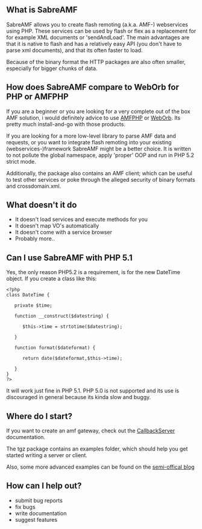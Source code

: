 ## What is SabreAMF ##

SabreAMF allows you to create flash remoting (a.k.a. AMF-) webservices using PHP. These services can be used by flash or flex as a replacement for for example XML documents or 'sendAndLoad'. The main advantages are that it is native to flash and has a relatively easy API (you don't have to parse xml documents), and that its often faster to load.

Because of the binary format the HTTP packages are also often smaller, especially for bigger chunks of data.

## How does SabreAMF compare to WebOrb for PHP or AMFPHP ##

If you are a beginner or you are looking for a very complete out of the box AMF solution, i would definitely advice to use [AMFPHP](http://www.amfphp.org/) or [WebOrb](http://www.themidnightcoders.com/weborb/php/). Its pretty much install-and-go with those products.

If you are looking for a more low-level library to parse AMF data and requests, or you want to integrate flash remoting into your existing (webservices-)framework SabreAMF might be a better choice. It is written to not pollute the global namespace, apply 'proper' OOP and run in PHP 5.2 strict mode.

Additionally, the package also contains an AMF client; which can be useful to test other services or poke through the alleged security of binary formats and crossdomain.xml.

## What doesn't it do ##

  * It doesn't load services and execute methods for you
  * It doesn't map VO's automatically
  * It doesn't come with a service browser
  * Probably more..

## Can I use SabreAMF with PHP 5.1 ##

Yes, the only reason PHP5.2 is a requirement, is for the new DateTime object. If you create a class like this:

```
<?php
class DateTime {
 
   private $time;

   function __construct($datestring) {

      $this->time = strtotime($datestring);

   }

   function format($dateformat) {

      return date($dateformat,$this->time);

   }
} 
?> 
```

It will work just fine in PHP 5.1. PHP 5.0 is not supported and its use is discouraged in general because its kinda slow and buggy.

## Where do I start? ##

If you want to create an amf gateway, check out the [CallbackServer](CallbackServer.md) documentation.

The tgz package contains an examples folder, which should help you get started writing a server or client.

Also, some more advanced examples can be found on the [semi-offical blog](http://www.rooftopsolutions.nl/code/?a=a&p=SabreAMF)

## How can I help out? ##

  * submit bug reports
  * fix bugs
  * write documentation
  * suggest features